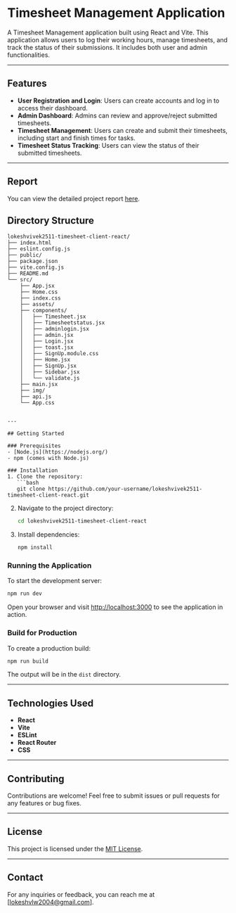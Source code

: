

# Timesheet Management Application

A Timesheet Management application built using React and Vite. This application allows users to log their working hours, manage timesheets, and track the status of their submissions. It includes both user and admin functionalities.  

---

## Features  

- **User Registration and Login**: Users can create accounts and log in to access their dashboard.  
- **Admin Dashboard**: Admins can review and approve/reject submitted timesheets.  
- **Timesheet Management**: Users can create and submit their timesheets, including start and finish times for tasks.  
- **Timesheet Status Tracking**: Users can view the status of their submitted timesheets.  

---
## Report  

You can view the detailed project report [here](./docs/Timesheet_Report.pdf).

## Directory Structure  
```plaintext
lokeshvivek2511-timesheet-client-react/
├── index.html
├── eslint.config.js
├── public/
├── package.json
├── vite.config.js
├── README.md
└── src/
    ├── App.jsx
    ├── Home.css
    ├── index.css
    ├── assets/
    ├── components/
    │   ├── Timesheet.jsx
    │   ├── Timesheetstatus.jsx
    │   ├── adminlogin.jsx
    │   ├── admin.jsx
    │   ├── Login.jsx
    │   ├── toast.jsx
    │   ├── SignUp.module.css
    │   ├── Home.jsx
    │   ├── SignUp.jsx
    │   ├── Sidebar.jsx
    │   └── validate.js
    ├── main.jsx
    ├── img/
    ├── api.js
    └── App.css


---

## Getting Started  

### Prerequisites  
- [Node.js](https://nodejs.org/)  
- npm (comes with Node.js)

### Installation  
1. Clone the repository:  
   ```bash
   git clone https://github.com/your-username/lokeshvivek2511-timesheet-client-react.git
   ```  
2. Navigate to the project directory:  
   ```bash
   cd lokeshvivek2511-timesheet-client-react
   ```  
3. Install dependencies:  
   ```bash
   npm install
   ```  

### Running the Application  
To start the development server:  
```bash
npm run dev
```  
Open your browser and visit [http://localhost:3000](http://localhost:3000) to see the application in action.  

### Build for Production  
To create a production build:  
```bash
npm run build
```  
The output will be in the `dist` directory.  

---

## Technologies Used  

- **React**  
- **Vite**  
- **ESLint**  
- **React Router**  
- **CSS**  

---

## Contributing  

Contributions are welcome! Feel free to submit issues or pull requests for any features or bug fixes.  

---

## License  

This project is licensed under the [MIT License](LICENSE).  

---

## Contact  

For any inquiries or feedback, you can reach me at [lokeshvlw2004@gmail.com].  
```
